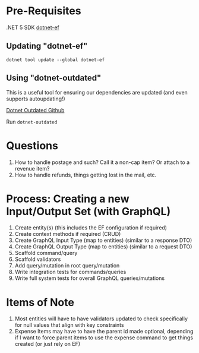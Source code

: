 # Pre-Requisites

.NET 5 SDK
[dotnet-ef](https://docs.microsoft.com/en-us/ef/core/cli/dotnet)

## Updating "dotnet-ef"

`dotnet tool update --global dotnet-ef`

## Using "dotnet-outdated"

This is a useful tool for ensuring our dependencies are updated (and even supports autoupdating!)

[Dotnet Outdated Github](https://github.com/dotnet-outdated/dotnet-outdated)

Run `dotnet-outdated`

# Questions

1. How to handle postage and such? Call it a non-cap item? Or attach to a revenue item?
2. How to handle refunds, things getting lost in the mail, etc.

# Process: Creating a new Input/Output Set (with GraphQL)

1. Create entity(s) (this includes the EF configuration if required)
2. Create context methods if required (CRUD)
3. Create GraphQL Input Type (map to entities) (similar to a response DTO)
4. Create GraphQL Output Type (map to entities) (similar to a request DTO)
5. Scaffold command/query
6. Scaffold validators
7. Add query/mutation in root query/mutation 
8. Write integration tests for commands/queries
9. Write full system tests for overall GraphQL queries/mutations

# Items of Note

1. Most entities will have to have validators updated to check specifically for null values that align with key constraints
2. Expense Items may have to have the parent id made optional, depending if I want to force parent items to use the expense command to get things created (or just rely on EF)